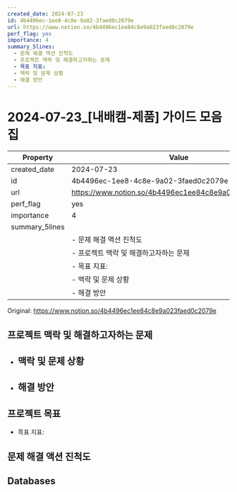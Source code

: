 ```yaml
---
created_date: 2024-07-23
id: 4b4496ec-1ee8-4c8e-9a02-3faed0c2079e
url: https://www.notion.so/4b4496ec1ee84c8e9a023faed0c2079e
perf_flag: yes
importance: 4
summary_5lines:
  - 문제 해결 액션 진척도
  - 프로젝트 맥락 및 해결하고자하는 문제
  - 목표 지표:
  - 맥락 및 문제 상황
  - 해결 방안
---
```


# 2024-07-23_[내배캠-제품] 가이드 모음집

| Property | Value |
| --- | --- |
| created_date | 2024-07-23 |
| id | 4b4496ec-1ee8-4c8e-9a02-3faed0c2079e |
| url | https://www.notion.so/4b4496ec1ee84c8e9a023faed0c2079e |
| perf_flag | yes |
| importance | 4 |
| summary_5lines | |
|  | - 문제 해결 액션 진척도 |
|  | - 프로젝트 맥락 및 해결하고자하는 문제 |
|  | - 목표 지표: |
|  | - 맥락 및 문제 상황 |
|  | - 해결 방안 |

Original: https://www.notion.so/4b4496ec1ee84c8e9a023faed0c2079e

## 프로젝트 맥락 및 해결하고자하는 문제
- 맥락 및 문제 상황
  - 
- 해결 방안
  - 

## 프로젝트 목표
- 목표 지표:

## 문제 해결 액션 진척도

## Databases
